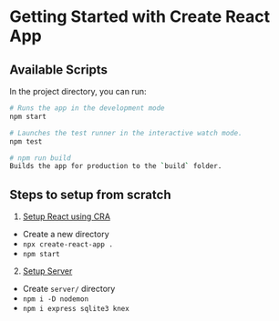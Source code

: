 # Getting Started with Create React App


## Available Scripts

In the project directory, you can run:

```bash
# Runs the app in the development mode
npm start

# Launches the test runner in the interactive watch mode.
npm test

# npm run build
Builds the app for production to the `build` folder.
```

## Steps to setup from scratch

1. [Setup React using CRA](https://create-react-app.dev/docs/getting-started/)

- Create a new directory
- `npx create-react-app .`
- `npm start`

2. [Setup Server](https://medium.com/@MajikMan/starting-a-node-project-from-scratch-with-sqlite3-knex-and-express-fb4b765aca)

- Create `server/` directory
- `npm i -D nodemon`
- `npm i express sqlite3 knex`

